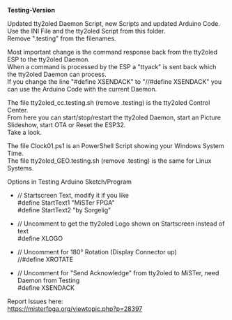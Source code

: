**Testing-Version**  
  
Updated tty2oled Daemon Script, new Scripts and updated Arduino Code.  
Use the INI File and the tty2oled Script from this folder.  
Remove ".testing" from the filenames.  
  
Most important change is the command response back from the tty2oled ESP to the tty2oled Daemon.  
When a command is processed by the ESP a "ttyack" is sent back which the tty2oled Daemon can process.  
If you change the line "#define XSENDACK" to "//#define XSENDACK" you can use the Arduino Code with the current Daemon.  
  
The file tty2oled_cc.testing.sh (remove .testing) is the tty2oled Control Center.  
From here you can start/stop/restart the tty2oled Daemon, start an Picture Slideshow, start OTA or Reset the ESP32.  
Take a look.  
  
The file Clock01.ps1 is an PowerShell Script showing your Windows System Time.  
The file tty2oled_GEO.testing.sh (remove .testing) is the same for Linux Systems.  
  
  
Options in Testing Arduino Sketch/Program  
* // Startscreen Text, modify it if you like  
  #define StartText1 "MiSTer FPGA"  
  #define StartText2 "by Sorgelig"  
  
* // Uncomment to get the tty2oled Logo shown on Startscreen instead of text  
  #define XLOGO  
  
* // Uncomment for 180° Rotation (Display Connector up)  
  //#define XROTATE  
  
* // Uncomment for "Send Acknowledge" from tty2oled to MiSTer, need Daemon from Testing  
  #define XSENDACK  
  
Report Issues here:  
https://misterfpga.org/viewtopic.php?p=28397  

